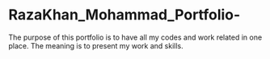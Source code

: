 # RazaKhan_Mohammad_Portfolio-


The purpose of this portfolio is to have all my codes and work related in one place.
The meaning is to present my work and skills.
